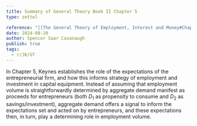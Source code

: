 ```yaml
---
title: Summary of General Theory Book II Chapter 5
type: zettel

reference: "[[The General Theory of Employment, Interest and Money#Chapter 5 EXPECTATION AS DETERMINING OUTPUT AND EMPLOYMENT]]"
date: 2024-08-20
author: Spencer Saar Cavanaugh
publish: true
tags:
  - r/JK/GT
---
```


In Chapter 5, Keynes establishes the role of the expectations of the entrepreneurial firm, and how this informs strategy of employment and investment in capital equipment. Instead of assuming that employment volume is straightforwardly determined by aggregate demand manifest as proceeds for entrepreneurs (both $D_1$ as propensity to consume and $D_2$ as savings/investment), aggregate demand offers a signal to inform the expectations set and acted on by entrepreneurs, and these expectations then, in turn, play a determining role in employment volume.
